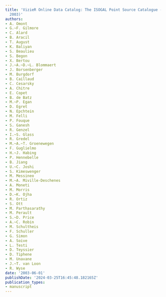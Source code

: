```yaml
---
title: 'VizieR Online Data Catalog: The ISOGAL Point Source Catalogue - IGPSC (Omont+
  2003)'
authors:
- A. Omont
- G.~F. Gilmore
- C. Alard
- B. Aracil
- T. August
- K. Baliyan
- S. Beaulieu
- S. Begon
- X. Bertou
- J.~A.~D.~L. Blommaert
- J. Borsenberger
- M. Burgdorf
- B. Caillaud
- C. Cesarsky
- A. Chitre
- E. Copet
- B. de Batz
- M.~P. Egan
- D. Egret
- N. Epchtein
- M. Felli
- P. Fouque
- S. Ganesh
- R. Genzel
- I.~S. Glass
- R. Gredel
- M.~A.~T. Groenewegen
- F. Guglielmo
- H.~J. Habing
- P. Hennebelle
- B. Jiang
- U.~C. Joshi
- S. Kimeswenger
- M. Messineo
- M.~A. Miville-Deschenes
- A. Moneti
- M. Morris
- D.~K. Ojha
- R. Ortiz
- S. Ott
- M. Parthasarathy
- M. Perault
- S.~D. Price
- A.~C. Robin
- M. Schultheis
- F. Schuller
- G. Simon
- A. Soive
- L. Testi
- D. Teyssier
- D. Tiphene
- M. Unavane
- J.~T. van Loon
- R. Wyse
date: '2003-06-01'
publishDate: '2024-03-25T16:45:48.182165Z'
publication_types:
- manuscript
---
```

